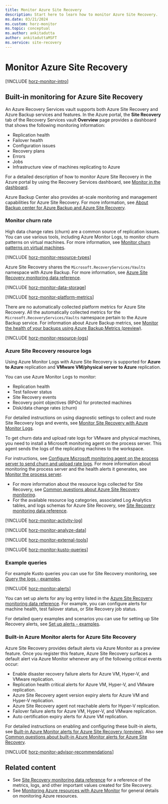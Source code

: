 ```yaml
---
title: Monitor Azure Site Recovery
description: Start here to learn how to monitor Azure Site Recovery.
ms.date: 03/21/2024
ms.custom: horz-monitor
ms.topic: conceptual
ms.author: ankitadutta
author: ankitaduttaMSFT
ms.service: site-recovery
---
```


# Monitor Azure Site Recovery

[!INCLUDE [horz-monitor-intro](~/reusable-content/ce-skilling/azure/includes/azure-monitor/horizontals/horz-monitor-intro.md)]

## Built-in monitoring for Azure Site Recovery

An Azure Recovery Services vault supports both Azure Site Recovery and Azure Backup services and features. In the Azure portal, the **Site Recovery** tab of the Recovery Services vault **Overview** page provides a dashboard that shows the following monitoring information:

- Replication health
- Failover health
- Configuration issues
- Recovery plans
- Errors
- Jobs
- Infrastructure view of machines replicating to Azure

For a detailed description of how to monitor Azure Site Recovery in the Azure portal by using the Recovery Services dashboard, see [Monitor in the dashboard](site-recovery-monitor-and-troubleshoot.md#monitor-in-the-dashboard).

Azure Backup Center also provides at-scale monitoring and management capabilities for Azure Site Recovery. For more information, see [About Backup center for Azure Backup and Azure Site Recovery](/azure/backup/backup-center-overview).

### Monitor churn rate

High data change rates (churn) are a common source of replication issues. You can use various tools, including Azure Monitor Logs, to monitor churn patterns on virtual machines. For more information, see [Monitor churn patterns on virtual machines](monitoring-high-churn.md).

[!INCLUDE [horz-monitor-resource-types](~/reusable-content/ce-skilling/azure/includes/azure-monitor/horizontals/horz-monitor-resource-types.md)]

Azure Site Recovery shares the `Microsoft.RecoveryServices/Vaults` namespace with Azure Backup. For more information, see [Azure Site Recovery monitoring data reference](monitor-site-recovery-reference.md).

[!INCLUDE [horz-monitor-data-storage](~/reusable-content/ce-skilling/azure/includes/azure-monitor/horizontals/horz-monitor-data-storage.md)]

[!INCLUDE [horz-monitor-platform-metrics](~/reusable-content/ce-skilling/azure/includes/azure-monitor/horizontals/horz-monitor-platform-metrics.md)]

There are no automatically collected platform metrics for Azure Site Recovery. All the automatically collected metrics for the `Microsoft.RecoveryServices/Vaults` namespace pertain to the Azure Backup service. For information about Azure Backup metrics, see [Monitor the health of your backups using Azure Backup Metrics (preview)](/azure/backup/metrics-overview).

[!INCLUDE [horz-monitor-resource-logs](~/reusable-content/ce-skilling/azure/includes/azure-monitor/horizontals/horz-monitor-resource-logs.md)]

### Azure Site Recovery resource logs

Using Azure Monitor Logs with Azure Site Recovery is supported for **Azure to Azure** replication and **VMware VM/physical server to Azure** replication.

You can use Azure Monitor Logs to monitor:

- Replication health
- Test failover status
- Site Recovery events
- Recovery point objectives (RPOs) for protected machines
- Disk/data change rates (churn)

For detailed instructions on using diagnostic settings to collect and route Site Recovery logs and events, see [Monitor Site Recovery with Azure Monitor Logs](monitor-log-analytics.md).

To get churn data and upload rate logs for VMware and physical machines, you need to install a Microsoft monitoring agent on the process server. This agent sends the logs of the replicating machines to the workspace.

For instructions, see [Configure Microsoft monitoring agent on the process server to send churn and upload rate logs](monitor-log-analytics.md#configure-microsoft-monitoring-agent-on-the-process-server-to-send-churn-and-upload-rate-logs). For more information about monitoring the process server and the health alerts it generates, see [Monitor the process server](vmware-physical-azure-monitor-process-server.md).

- For more information about the resource logs collected for Site Recovery, see [Common questions about Azure Site Recovery monitoring](monitoring-common-questions.md#azure-monitor-logging).
- For the available resource log categories, associated Log Analytics tables, and logs schemas for Azure Site Recovery, see [Site Recovery monitoring data reference](monitor-site-recovery-reference.md#resource-logs).

[!INCLUDE [horz-monitor-activity-log](~/reusable-content/ce-skilling/azure/includes/azure-monitor/horizontals/horz-monitor-activity-log.md)]

[!INCLUDE [horz-monitor-analyze-data](~/reusable-content/ce-skilling/azure/includes/azure-monitor/horizontals/horz-monitor-analyze-data.md)]

[!INCLUDE [horz-monitor-external-tools](~/reusable-content/ce-skilling/azure/includes/azure-monitor/horizontals/horz-monitor-external-tools.md)]

[!INCLUDE [horz-monitor-kusto-queries](~/reusable-content/ce-skilling/azure/includes/azure-monitor/horizontals/horz-monitor-kusto-queries.md)]

### Example queries

For example Kusto queries you can use for Site Recovery monitoring, see [Query the logs - examples](monitor-log-analytics.md#query-the-logs---examples).

[!INCLUDE [horz-monitor-alerts](~/reusable-content/ce-skilling/azure/includes/azure-monitor/horizontals/horz-monitor-alerts.md)]

You can set up alerts for any log entry listed in the [Azure Site Recovery monitoring data reference](monitor-site-recovery-reference.md). For example, you can configure alerts for machine health, test failover status, or Site Recovery job status.

For detailed query examples and scenarios you can use for setting up Site Recovery alerts, see [Set up alerts - examples](monitor-log-analytics.md#set-up-alerts---examples).

### Built-in Azure Monitor alerts for Azure Site Recovery

Azure Site Recovery provides default alerts via Azure Monitor as a preview feature. Once you register this feature, Azure Site Recovery surfaces a default alert via Azure Monitor whenever any of the following critical events occur:

- Enable disaster recovery failure alerts for Azure VM, Hyper-V, and VMware replication.
- Replication health critical alerts for Azure VM, Hyper-V, and VMware replication.
- Azure Site Recovery agent version expiry alerts for Azure VM and Hyper-V replication.
- Azure Site Recovery agent not reachable alerts for Hyper-V replication.
- Failover failure alerts for Azure VM, Hyper-V, and VMware replication.
- Auto certification expiry alerts for Azure VM replication.

For detailed instructions on enabling and configuring these built-in alerts, see [Built-in Azure Monitor alerts for Azure Site Recovery (preview)](site-recovery-monitor-and-troubleshoot.md#built-in-azure-monitor-alerts-for-azure-site-recovery-preview). Also see [Common questions about built-in Azure Monitor alerts for Azure Site Recovery](monitoring-common-questions.md#built-in-azure-monitor-alerts-for-azure-site-recovery).

[!INCLUDE [horz-monitor-advisor-recommendations](~/reusable-content/ce-skilling/azure/includes/azure-monitor/horizontals/horz-monitor-advisor-recommendations.md)]

## Related content

- See [Site Recovery monitoring data reference](monitor-site-recovery-reference.md) for a reference of the metrics, logs, and other important values created for Site Recovery.
- See [Monitoring Azure resources with Azure Monitor](/azure/azure-monitor/essentials/monitor-azure-resource) for general details on monitoring Azure resources.
